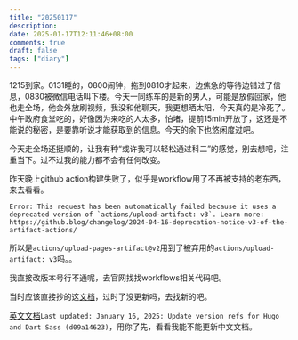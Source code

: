 ```yaml
---
title: "20250117"
description: 
date: 2025-01-17T12:11:46+08:00
comments: true
draft: false
tags: ["diary"]
---
```

1215到家。0131睡的，0800闹钟，拖到0810才起来，边焦急的等待边错过了信息，0830被微信电话叫下楼。今天一同练车的是新的男人，可能是放假回家，他也走全场，他会外放刷视频，我没和他聊天，我更想晒太阳，今天真的是冷死了。中午政府食堂吃的，好像因为来吃的人太多，怕堵，提前15min开放了，这还是不能说的秘密，是要靠听说才能获取到的信息。今天的余下也悠闲度过吧。

今天走全场还挺顺的，让我有种“或许我可以轻松通过科二”的感觉，别去想吧，注重当下。过不过我的能力都不会有任何改变。

昨天晚上github action构建失败了，似乎是workflow用了不再被支持的老东西，来去看看。

```
Error: This request has been automatically failed because it uses a deprecated version of `actions/upload-artifact: v3`. Learn more: https://github.blog/changelog/2024-04-16-deprecation-notice-v3-of-the-artifact-actions/
```

所以是`actions/upload-pages-artifact@v2`用到了被弃用的`actions/upload-artifact: v3`吗。。

我直接改版本号行不通呢，去官网找找workflows相关代码吧。

当时应该直接抄的这[文档](https://hugo.opendocs.io/zh-cn/hosting-and-deployment/hosting-on-github/)，过时了没更新吗，去找新的吧。

[英文文档](https://gohugo.io/hosting-and-deployment/hosting-on-github/)`Last updated: January 16, 2025: Update version refs for Hugo and Dart Sass (d09a14623)`，用你了先，看看我能不能更新中文文档。
